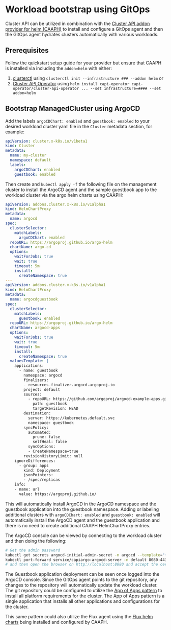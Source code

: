 # Workload bootstrap using GitOps

Cluster API can be utilized in combination with the [Cluster API addon provider for helm (CAAPH)](https://github.com/kubernetes-sigs/cluster-api-addon-provider-helm/blob/main/docs/quick-start.md) to install and configure a GitOps agent and then the GitOps agent hydrates clusters automatically with various workloads.

## Prerequisites

Follow the quickstart setup guide for your provider but ensure that CAAPH is installed via including the `addon=helm` with either:

1. [clusterctl](https://cluster-api.sigs.k8s.io/user/quick-start#initialize-the-management-cluster) using `clusterctl init --infrastructure ### --addon helm` or
1. [Cluster API Operator](https://cluster-api.sigs.k8s.io/user/quick-start-operator) using `helm install capi-operator capi-operator/cluster-api-operator ... --set infrastructure=#### --set addon=helm`

## Bootstrap ManagedCluster using ArgoCD

Add the labels `argoCDChart: enabled` and `guestbook: enabled` to your desired workload cluster yaml file in the `Cluster` metadata section, for example:

```yaml
apiVersion: cluster.x-k8s.io/v1beta1
kind: Cluster
metadata:
  name: my-cluster
  namespace: default
  labels:
    argoCDChart: enabled
    guestbook: enabled
```

Then create and `kubectl apply -f` the following file on the management cluster to install the ArgoCD agent and the sample guestbook app to the workload cluster via the argo helm charts using CAAPH:

```yaml
apiVersion: addons.cluster.x-k8s.io/v1alpha1
kind: HelmChartProxy
metadata:
  name: argocd
spec:
  clusterSelector:
    matchLabels:
      argoCDChart: enabled
  repoURL: https://argoproj.github.io/argo-helm
  chartName: argo-cd
  options:
    waitForJobs: true
    wait: true
    timeout: 5m
    install:
      createNamespace: true
---
apiVersion: addons.cluster.x-k8s.io/v1alpha1
kind: HelmChartProxy
metadata:
  name: argocdguestbook
spec:
  clusterSelector:
    matchLabels:
      guestbook: enabled
  repoURL: https://argoproj.github.io/argo-helm
  chartName: argocd-apps
  options:
    waitForJobs: true
    wait: true
    timeout: 5m
    install:
      createNamespace: true
  valuesTemplate: |
    applications:
      - name: guestbook
        namespace: argocd
        finalizers:
        - resources-finalizer.argocd.argoproj.io
        project: default
        sources:
          - repoURL: https://github.com/argoproj/argocd-example-apps.git
            path: guestbook
            targetRevision: HEAD
        destination:
          server: https://kubernetes.default.svc
          namespace: guestbook
        syncPolicy:
          automated:
            prune: false
            selfHeal: false
          syncOptions:
          - CreateNamespace=true
        revisionHistoryLimit: null
    ignoreDifferences:
      - group: apps
        kind: Deployment
        jsonPointers:
        - /spec/replicas
    info:
    - name: url
      value: https://argoproj.github.io/
```

This will automatically install ArgoCD in the ArgoCD namespace and the guestbook application into the guestbook namespace.  Adding or labeling additional clusters with `argoCDChart: enabled` and `guestbook: enabled` will automatically install the ArgoCD agent and the guestbook application and there is no need to create additional CAAPH HelmChartProxy entries.

The ArgoCD console can be viewed by connecting to the workload cluster and then doing the following:

```bash
# Get the admin password
kubectl get secrets argocd-initial-admin-secret -n argocd --template="{{index .data.password | base64decode}}"
kubectl port-forward service/capiargo-argocd-server -n default 8080:443
# and then open the browser on http://localhost:8080 and accept the certificate
```

The Guestbook application deployment can be seen once logged into the ArgoCD console. Since the GitOps agent points to the git repository, any changes to the repository will automatically update the workload cluster.  The git repository could be configured to utilize the [App of Apps pattern](https://argo-cd.readthedocs.io/en/stable/operator-manual/cluster-bootstrapping/#app-of-apps-pattern) to install all platform requirements for the cluster. The App of Apps pattern is a single application that installs all other applications and configurations for the cluster.

This same pattern could also utilize the Flux agent using the [Flux helm charts](https://github.com/fluxcd-community/helm-charts/) being installed and configured by CAAPH.
